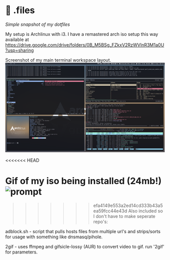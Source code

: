 # :wrench: .files

_Simple snapshot of my dotfiles_

My setup is Archlinux with i3.  I have a remastered arch iso setup this way available at
https://drive.google.com/drive/folders/0B_M5BSg_FZkxV2RzWVlnR3M1a0U?usp=sharing

Screenshot of my main terminal workspace layout.
![prompt](scrot.png)

<<<<<<< HEAD

Gif of my iso being installed (24mb!)
![prompt](arch.gif)
=======
>>>>>>> efa4149e553a2ed14cd333b43a5ea59fcc44e43d
Also included so I don't have to make seperate repo's:

adblock.sh -  script that pulls hosts files from multiple url's and strips/sorts for usage with something like dnsmasq/pihole.

2gif - uses ffmpeg and gifsicle-lossy (AUR) to convert video to gif.  run '2gif' for parameters.

